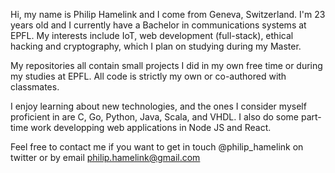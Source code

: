 Hi, my name is Philip Hamelink and I come from Geneva, Switzerland. I'm 23 years old and I currently have a Bachelor in communications systems at EPFL.
My interests include IoT, web development (full-stack), ethical hacking and cryptography, which I plan on studying during my Master.

My repositories all contain small projects I did in my own free time or during my studies at EPFL. All code is strictly my own or co-authored with classmates.

I enjoy learning about new technologies, and the ones I consider myself proficient in are C, Go, Python, Java, Scala, and VHDL. I also do some part-time work developping web applications in Node JS and React.

Feel free to contact me if you want to get in touch @philip_hamelink on twitter or by email philip.hamelink@gmail.com

<!---
phamelink/phamelink is a ✨ special ✨ repository because its `README.md` (this file) appears on your GitHub profile.
You can click the Preview link to take a look at your changes.
--->

